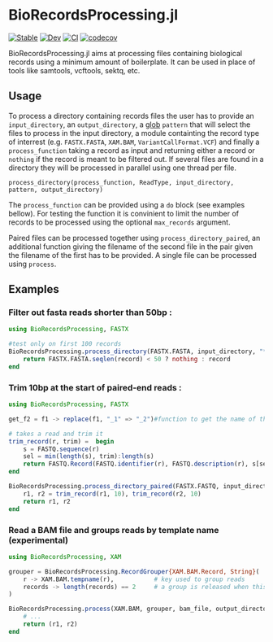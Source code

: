 # BioRecordsProcessing.jl

[![Stable](https://img.shields.io/badge/docs-stable-blue.svg)](https://jonathanBieler.github.io/BioRecordsProcessing.jl/stable)
[![Dev](https://img.shields.io/badge/docs-dev-blue.svg)](https://jonathanBieler.github.io/BioRecordsProcessing.jl/dev)
[![CI](https://github.com/jonathanBieler/BioRecordsProcessing.jl/actions/workflows/CI.yml/badge.svg)](https://github.com/jonathanBieler/BioRecordsProcessing.jl/actions/workflows/CI.yml)
[![codecov](https://codecov.io/gh/jonathanBieler/BioRecordsProcessing.jl/branch/main/graph/badge.svg?token=K19HIpy7cI)](https://codecov.io/gh/jonathanBieler/BioRecordsProcessing.jl)

BioRecordsProcessing.jl aims at processing files containing biological records using a minimum amount of boilerplate. It can be used
in place of tools like samtools, vcftools, sektq, etc.

## Usage

To process a directory containing records files the user has to provide an `input_directory`, an `output_directory`,
a [glob](https://github.com/vtjnash/Glob.jl) `pattern` that will select the files to process in the input directory, a module containting the record
type of interrest (e.g. `FASTX.FASTA`, `XAM.BAM`, `VariantCallFormat.VCF`) and finally a `process_function` taking a record as input and returning either a record or `nothing` if the record is meant to be filtered out. If several files are found in a directory they will be processed in parallel using one thread per file.

    process_directory(process_function, ReadType, input_directory, pattern, output_directory)
   
The `process_function` can be provided using a `do` block (see examples bellow). For testing the function it is convinient to limit the number of records to be processed using the optional `max_records` argument.
   
Paired files can be processed together using `process_directory_paired`, an additional function giving the filename of the second file in the pair given the filename of the first has to be provided. A single file can be processed using `process`.

## Examples

### Filter out fasta reads shorter than 50bp :

```julia
using BioRecordsProcessing, FASTX

#test only on first 100 records
BioRecordsProcessing.process_directory(FASTX.FASTA, input_directory, "*.fa", output_directory; max_records=100) do record
    return FASTX.FASTA.seqlen(record) < 50 ? nothing : record
end
```

### Trim 10bp at the start of paired-end reads :

```julia
using BioRecordsProcessing, FASTX

get_f2 = f1 -> replace(f1, "_1" => "_2")#function to get the name of the second file of the pair

# takes a read and trim it
trim_record(r, trim) =  begin 
    s = FASTQ.sequence(r)
    sel = min(length(s), trim):length(s)
    return FASTQ.Record(FASTQ.identifier(r), FASTQ.description(r), s[sel], FASTQ.quality(r)[sel])
end

BioRecordsProcessing.process_directory_paired(FASTX.FASTQ, input_directory, "*_1.fastq", get_f2, output_directory) do r1,r2
    r1, r2 = trim_record(r1, 10), trim_record(r2, 10)
    return r1, r2
end
```

### Read a BAM file and groups reads by template name (experimental)

```julia
using BioRecordsProcessing, XAM

grouper = BioRecordsProcessing.RecordGrouper{XAM.BAM.Record, String}(
    r -> XAM.BAM.tempname(r),           # key used to group reads 
    records -> length(records) == 2     # a group is released when this condition is met
)

BioRecordsProcessing.process(XAM.BAM, grouper, bam_file, output_directory) do r1,r2
    # ... 
    return (r1, r2)
end
```
